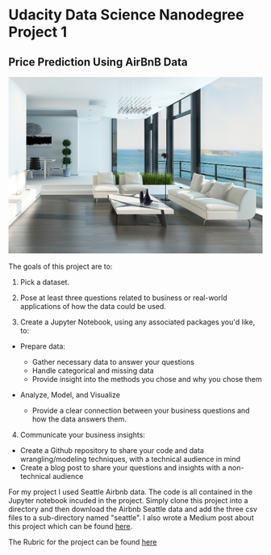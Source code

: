 # Udacity Data Science Nanodegree Project 1
## Price Prediction Using AirBnB Data

![alt text](./title_image.jpg)

The goals of this project are to: 

1. Pick a dataset.

2. Pose at least three questions related to business or real-world applications of how the data could be used.

3. Create a Jupyter Notebook, using any associated packages you'd like, to:

  * Prepare data:

    * Gather necessary data to answer your questions
    * Handle categorical and missing data
    * Provide insight into the methods you chose and why you chose them

  * Analyze, Model, and Visualize

    * Provide a clear connection between your business questions and how the data answers them.

4. Communicate your business insights:

  * Create a Github repository to share your code and data wrangling/modeling techniques, with a technical audience in mind
  * Create a blog post to share your questions and insights with a non-technical audience

For my project I used Seattle Airbnb data. The code is all contained in the Jupyter notebook incuded in the project. Simply clone this project into a directory and then download the Airbnb Seattle data and add the three csv files to a sub-directory named "seattle". I also wrote a Medium post about this project which can be found [here](https://medium.com/@alan_a_gordon/on-tribe-called-quest-and-the-price-of-airbnb-listings-in-seattle-854e672a55aa).

The Rubric for the project can be found [here](https://review.udacity.com/#!/rubrics/1507/view)

